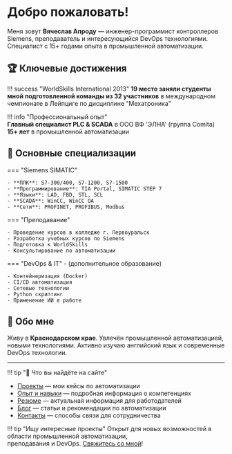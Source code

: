 # Добро пожаловать! 

Меня зовут **Вячеслав Апроду** — инженер-программист контроллеров Siemens, преподаватель и интересующийся DevOps технологиями. 
Специалист с 15+ годами опыта в промышленной автоматизации.

## 🏆 Ключевые достижения

!!! success "WorldSkills International 2013"
    **19 место заняли студенты мной подготовленной команды из 32 участников** в международном чемпионате в Лейпциге 
    по дисциплине "Мехатроника"

!!! info "Профессиональный опыт"  
    **Главный специалист PLC & SCADA** в ООО ВФ 'ЭЛНА' (группа Comita)  
    **15+ лет** в промышленной автоматизации

## 🔧 Основные специализации

=== "Siemens SIMATIC"

    - **ПЛК**: S7-300/400, S7-1200, S7-1500
    - **Программирование**: TIA Portal, SIMATIC STEP 7
    - **Языки**: LAD, FBD, STL, SCL
    - **SCADA**: WinCC, WinCC OA
    - **Сети**: PROFINET, PROFIBUS, Modbus

=== "Преподавание"

    - Проведение курсов в колледже г. Первоуральск
    - Разработка учебных курсов по Siemens
    - Подготовка к WorldSkills
    - Консультирование по автоматизации

=== "DevOps & IT" - (дополнительное образование)

    - Контейнеризация (Docker)
    - CI/CD автоматизация
    - Сетевые технологии  
    - Python скриптинг
    - Применение ИИ в работе

## 📍 Обо мне

Живу в **Краснодарском крае**. Увлечён промышленной автоматизацией, новыми технологиями. Активно изучаю английский язык и современные DevOps технологии.

---

!!! tip "🚀 Что вы найдёте на сайте"
   - [Проекты](portfolio/) — мои кейсы по автоматизации
   - [Опыт и навыки](about/) — подробная информация о компетенциях  
   - [Резюме](resume/) — актуальная информация для работодателей
   - [Блог](blog/) — статьи и рекомендации по автоматизации
   - [Контакты](contacts/) — способы связи для сотрудничества


!!! tip "Ищу интересные проекты"
    Открыт для новых возможностей в области промышленной автоматизации,  
    преподавания и DevOps. [Свяжитесь со мной](contacts.md)!
